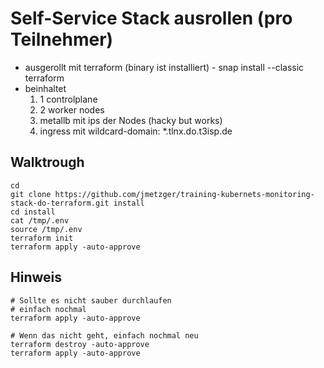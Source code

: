 # Self-Service Stack ausrollen (pro Teilnehmer) 

  * ausgerollt mit terraform (binary ist installiert) - snap install --classic terraform 
  * beinhaltet
      1. 1 controlplane
      1. 2 worker nodes
      1. metallb mit ips der Nodes (hacky but works)
      1. ingress mit wildcard-domain:  *.tlnx.do.t3isp.de
   
## Walktrough 

```
cd
git clone https://github.com/jmetzger/training-kubernets-monitoring-stack-do-terraform.git install
cd install
cat /tmp/.env
source /tmp/.env
terraform init
terraform apply -auto-approve
```

## Hinweis

```
# Sollte es nicht sauber durchlaufen
# einfach nochmal
terraform apply -auto-approve

# Wenn das nicht geht, einfach nochmal neu
terraform destroy -auto-approve
terraform apply -auto-approve
```
